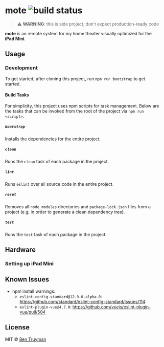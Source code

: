 # mote ![build status](https://travis-ci.com/bentruyman/mote.svg?token=WG2dmqzz1mFcaGcJe57N&branch=master)

> ⚠️ **WARNING**: this is side project, don't expect production-ready code

**mote** is an remote system for my home theater visually optimized for the
**iPad Mini**.

## Usage

### Development

To get started, after cloning this project, run `npm run bootstrap` to get
started.

#### Build Tasks

For simplicity, this project uses npm scripts for task management. Below are
the tasks that can be invoked from the root of the project via
`npm run <script>`.

##### `bootstrap`

Installs the dependencies for the entire project.

##### `clean`

Runs the `clean` task of each package in the project.

##### `lint`

Runs `eslint` over all source code in the entire project.

##### `reset`

Removes all `node_modules` directories and `package-lock.json` files from a
project (e.g. in order to generate a clean dependency tree).

##### `test`

Runs the `test` task of each package in the project.

## Hardware

### Setting up iPad Mini

## Known Issues

- npm install warnings:
  - `eslint-config-standard@12.0.0-alpha.0`: https://github.com/standard/eslint-config-standard/issues/114
  - `eslint-plugin-vue@4.7.0`: https://github.com/vuejs/eslint-plugin-vue/pull/504

## License

MIT © [Ben Truyman](https://bentruyman.com/)
